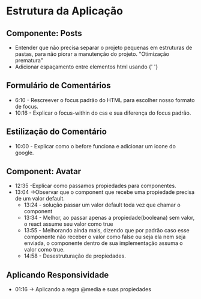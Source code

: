 # Estrutura da Aplicação

## Componente: Posts

- Entender que não precisa separar o projeto pequenas em estruturas de pastas, para não piorar a manutenção do projeto. "Otimização prematura"
- Adicionar espaçamento entre elementos html usando {' '}

## Formulário de Comentários

- 6:10 - Rescreever o focus padrão do HTML para escolher nosso formato de focus.
- 10:16 - Explicar o focus-within do css e sua diferença do focus padrão.

## Estilização do Comentário

- 10:00 - Explicar como o before funciona e adicionar um icone do google.

## Component: Avatar

- 12:35 -Explicar como passamos propiedades para componentes.
- 13:04 ->Observar que o component que recebe uma propiedade precisa de um valor default.
  - 13:24 - solução passar um valor default toda vez que chamar o component
  - 13:34 - Melhor, ao passar apenas a propiedade(booleana) sem valor, o react assume seu valor como true
  - 13:55 - Melhorando ainda mais, dizendo que por padrão caso esse componente não receber o valor como false ou seja ela nem seja enviada, o componente dentro de sua implementação assuma o valor como true.
  - 14:58 - Desestruturação de propiedades.

## Aplicando Responsividade

- 01:16 -> Aplicando a regra @media e suas propiedades

